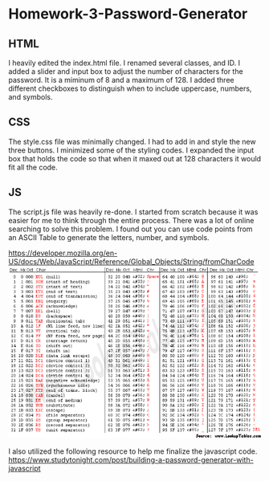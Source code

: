# Homework-3-Password-Generator

## HTML

I heavily edited the index.html file. I renamed several classes, and ID.
I added a slider and input box to adjust the number of characters for the password. It is a miminum of 8 and a maximum of 128.
I added three different checkboxes to distinguish when to include uppercase, numbers, and symbols.

## CSS

The style.css file was minimally changed. I had to add in and style the new three buttons.
I minimized some of the styling codes. I expanded the input box that holds the code so that when it maxed out at 128 characters it would fit all the code.

## JS

The script.js file was heavily re-done. I started from scratch because it was easier for me to think through the entire process. There was a lot of online searching to solve this problem. I found out you can use code points from an ASCII Table to generate the letters, number, and symbols.

https://developer.mozilla.org/en-US/docs/Web/JavaScript/Reference/Global_Objects/String/fromCharCode
![ASCII-TABLE](assets/asciitable.gif)

I also utilized the following resource to help me finalize the javascript code.
https://www.studytonight.com/post/building-a-password-generator-with-javascript
